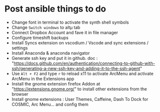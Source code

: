 # Post ansible things to do

* Change font in terminal to activate the synth shell symbols
* Change `Switch windows` to altµ tab
* Connect Dropbox Account and fave it in file manager
* Configure timeshift backups
* Install Syncs extension on vscodium / Vscode and sync extensions / settings
* Install Anaconda & anaconda navigator
* Generate ssh key and put it in github. doc : "https://docs.github.com/en/authentication/connecting-to-github-with-ssh/generating-a-new-ssh-key-and-adding-it-to-the-ssh-agent"
* Use `Alt + F2` and type `r` to reload x11 to activate ArcMenu and activate ArcMenu in the Extensions app
* Install the gnome extension firefox Addon at "https://extensions.gnome.org/" to install other extensions from the browser
* Install gnome extensions : User Themes, Caffeine, Dash To Dock for COSMIC, Arc Menu... and config them
